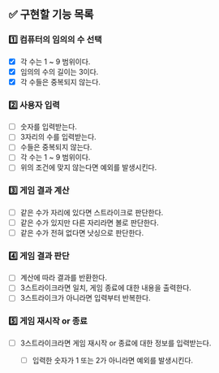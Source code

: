## ✅ 구현할 기능 목록

### 1️⃣ 컴퓨터의 임의의 수 선택
- [x] 각 수는 1 ~ 9 범위이다. 
- [x] 임의의 수의 길이는 3이다.
- [x] 각 수들은 중복되지 않는다.

### 2️⃣ 사용자 입력
- [ ] 숫자를 입력받는다.
- [ ] 3자리의 수를 입력받는다.
- [ ] 수들은 중복되지 않는다.
- [ ] 각 수는 1 ~ 9 범위이다.
- [ ] 위의 조건에 맞지 않는다면 예외를 발생시킨다.

### 3️⃣ 게임 결과 계산
- [ ] 같은 수가 자리에 있다면 스트라이크로 판단한다.
- [ ] 같은 수가 있지만 다른 자리라면 볼로 판단한다.
- [ ] 같은 수가 전혀 없다면 낫싱으로 판단한다.

### 4️⃣ 게임 결과 판단
- [ ] 계산에 따라 결과를 반환한다.
- [ ] 3스트라이크라면 일치, 게임 종료에 대한 내용을 출력한다.
- [ ] 3스트라이크가 아니라면 입력부터 반복한다.

### 5️⃣ 게임 재시작 or 종료
- [ ] 3스트라이크라면 게임 재시작 or 종료에 대한 정보를 입력받는다.
  - [ ] 입력한 숫자가 1 또는 2가 아니라면 예외를 발생시킨다.

